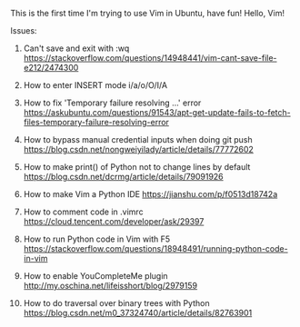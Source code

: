 This is the first time I'm trying to use Vim in Ubuntu, have fun!
Hello, Vim!

Issues:
1. Can't save and exit with :wq
   https://stackoverflow.com/questions/14948441/vim-cant-save-file-e212/2474300

2. How to enter INSERT mode
   i/a/o/O/I/A

3. How to fix 'Temporary failure resolving ...' error
   https://askubuntu.com/questions/91543/apt-get-update-fails-to-fetch-files-temporary-failure-resolving-error

4. How to bypass manual credential inputs when doing git push
   https://blog.csdn.net/nongweiyilady/article/details/77772602

5. How to make print() of Python not to change lines by default
   https://blog.csdn.net/dcrmg/article/details/79091926

6. How to make Vim a Python IDE
   https://jianshu.com/p/f0513d18742a

7. How to comment code in .vimrc
   https://cloud.tencent.com/developer/ask/29397

8. How to run Python code in Vim with F5
   https://stackoverflow.com/questions/18948491/running-python-code-in-vim

9. How to enable YouCompleteMe plugin
   http://my.oschina.net/lifeisshort/blog/2979159

10. How to do traversal over binary trees with Python
   https://blog.csdn.net/m0_37324740/article/details/82763901
